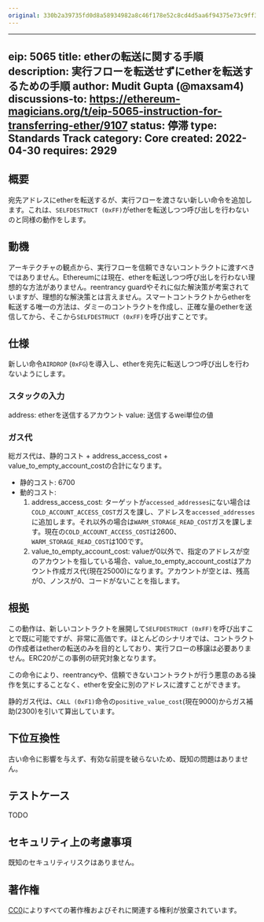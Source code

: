 ```yaml
---
original: 330b2a39735fd0d8a58934982a8c46f178e52c8cd4d5aa6f94375e73c9ff3a18
---
```


---
eip: 5065
title: etherの転送に関する手順
description: 実行フローを転送せずにetherを転送するための手順
author: Mudit Gupta (@maxsam4)
discussions-to: https://ethereum-magicians.org/t/eip-5065-instruction-for-transferring-ether/9107
status: 停滞
type: Standards Track
category: Core
created: 2022-04-30
requires: 2929
---

## 概要
宛先アドレスにetherを転送するが、実行フローを渡さない新しい命令を追加します。これは、`SELFDESTRUCT (0xFF)`がetherを転送しつつ呼び出しを行わないのと同様の動作をします。

## 動機
アーキテクチャの観点から、実行フローを信頼できないコントラクトに渡すべきではありません。Ethereumには現在、etherを転送しつつ呼び出しを行わない理想的な方法がありません。reentrancy guardやそれに似た解決策が考案されていますが、理想的な解決策とは言えません。スマートコントラクトからetherを転送する唯一の方法は、ダミーのコントラクトを作成し、正確な量のetherを送信してから、そこから`SELFDESTRUCT (0xFF)`を呼び出すことです。

## 仕様
新しい命令`AIRDROP` (`0xFG`)を導入し、etherを宛先に転送しつつ呼び出しを行わないようにします。

### スタックの入力
address: etherを送信するアカウント
value: 送信するwei単位の値

### ガス代

総ガス代は、静的コスト + address_access_cost + value_to_empty_account_costの合計になります。
  - 静的コスト: 6700
  - 動的コスト:
    1. address_access_cost: ターゲットが`accessed_addresses`にない場合は`COLD_ACCOUNT_ACCESS_COST`ガスを課し、アドレスを`accessed_addresses`に追加します。それ以外の場合は`WARM_STORAGE_READ_COST`ガスを課します。現在の`COLD_ACCOUNT_ACCESS_COST`は2600、`WARM_STORAGE_READ_COST`は100です。
    2. value_to_empty_account_cost: valueが0以外で、指定のアドレスが空のアカウントを指している場合、value_to_empty_account_costはアカウント作成ガス代(現在25000)になります。アカウントが空とは、残高が0、ノンスが0、コードがないことを指します。

## 根拠
この動作は、新しいコントラクトを展開して`SELFDESTRUCT (0xFF)`を呼び出すことで既に可能ですが、非常に高価です。ほとんどのシナリオでは、コントラクトの作成者はetherの転送のみを目的としており、実行フローの移譲は必要ありません。ERC20がこの事例の研究対象となります。

この命令により、reentrancyや、信頼できないコントラクトが行う悪意のある操作を気にすることなく、etherを安全に別のアドレスに渡すことができます。

静的ガス代は、`CALL (0xF1)`命令の`positive_value_cost`(現在9000)からガス補助(2300)を引いて算出しています。

## 下位互換性
古い命令に影響を与えず、有効な前提を破らないため、既知の問題はありません。

## テストケース
TODO

## セキュリティ上の考慮事項
既知のセキュリティリスクはありません。

## 著作権
[CC0](https://creativecommons.org/publicdomain/zero/1.0/)によりすべての著作権およびそれに関連する権利が放棄されています。